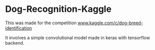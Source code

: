 # Dog-Recognition-Kaggle
This was made for the competition www.kaggle.com/c/dog-breed-identification

It involves a simple convolutional model made in keras with tensorflow backend.
